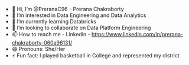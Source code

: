 - 👋 Hi, I’m @PreranaC96 - Prerana Chakraborty
- 👀 I’m interested in Data Engineering and Data Analytics
- 🌱 I’m currently learning Databricks
- 💞️ I’m looking to collaborate on Data Platform Engineering
- 📫 How to reach me - Linkedin - https://www.linkedin.com/in/prerana-chakraborty-060a96131/
- 😄 Pronouns: She/Her
- ⚡ Fun fact: I played basketball in College and represented my district

<!---
PreranaC96/PreranaC96 is a ✨ special ✨ repository because its `README.md` (this file) appears on your GitHub profile.
You can click the Preview link to take a look at your changes.
--->
